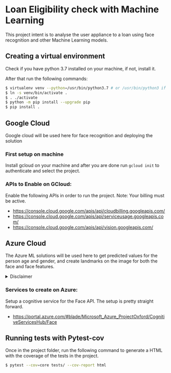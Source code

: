 # Loan Eligibility check with Machine Learning

This project intent is to analyse the user appliance to a loan using face recognition and other Machine Learning models.

## Creating a virtual environment

Check if you have python 3.7 installed on your machine, if not, install it.

After that run the following commands:

```sh
$ virtualenv venv --python=/usr/bin/python3.7 # or /usr/bin/python3 if that's the only python you have
$ ln -s venv/bin/activate .
$ . ./activate
$ python -m pip install --upgrade pip
$ pip install .
```

## Google Cloud <img src="https://www.gstatic.com/devrel-devsite/prod/v0e0f589edd85502a40d78d7d0825db8ea5ef3b99ab4070381ee86977c9168730/cloud/images/favicons/onecloud/favicon.ico" width="16" height="16">

Google cloud will be used here for face recognition and deploying the solution

### First setup on machine

Install gcloud on your machine and after you are done run `gcloud init` to authenticate and select the project.

### APIs to Enable on GCloud:

Enable the following APIs in order to run the project. Note: Your billing must be active.

- https://console.cloud.google.com/apis/api/cloudbilling.googleapis.com/
- https://console.cloud.google.com/apis/api/serviceusage.googleapis.com/
- https://console.cloud.google.com/apis/api/vision.googleapis.com/


## Azure Cloud <img src="https://upload.wikimedia.org/wikipedia/commons/thumb/f/fa/Microsoft_Azure.svg/1200px-Microsoft_Azure.svg.png" width="16" height="16">

The Azure ML solutions will be used here to get predicted values for the person age and gender, and create landmarks on the image for both the face and face features.

<details>
  <summary>Disclaimer</summary>
    I know that Azure could have been used here for face recognition instead of GCLoud, but I wanted to use both clouds at the same time. If you want you can easily remove the GCloud integration and keep using only Azure.
</details>

### Services to create on Azure:

Setup a cognitive service for the Face API. The setup is pretty straight forward.

- https://portal.azure.com/#blade/Microsoft_Azure_ProjectOxford/CognitiveServicesHub/Face


## Running tests with Pytest-cov

Once in the project folder, run the following command to generate a HTML with the coverage of the tests in the project.

```sh
$ pytest --cov=core tests/ --cov-report html
```
